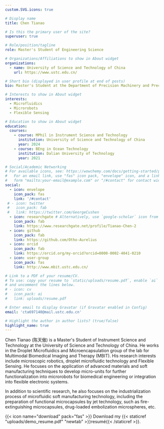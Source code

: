 ```yaml
---
custom.SVG.icons: true

# Display name
title: Chen Tianao

# Is this the primary user of the site?
superuser: true

# Role/position/tagline
role: Master's Student of Engineering Science

# Organizations/Affiliations to show in About widget
organizations:
  - name: University of Science and Technology of China
    url: https://www.ustc.edu.cn/

# Short bio (displayed in user profile at end of posts)
bio: Master's Student at the Department of Precision Machinery and Precision Instrumentation, focusing on the research of micro-robotics and droplet microfluidic technology.

# Interests to show in About widget
interests:
  - Microfluidics
  - Microrobots
  - Flexible Sensing

# Education to show in About widget
education:
  courses:
    - course: MPhil in Instrument Science and Technology
      institution: University of Science and Technology of China
      year: 2024 
    - course: BEng in Ocean Technology
      institution: Dalian University of Technology
      year: 2021

# Social/Academic Networking
# For available icons, see: https://wowchemy.com/docs/getting-started/page-builder/#icons
#   For an email link, use "fas" icon pack, "envelope" icon, and a link in the
#   form "mailto:your-email@example.com" or "/#contact" for contact widget.
social:
  - icon: envelope
    icon_pack: fas
    link: '/#contact'
 # - icon: twitter
 #   icon_pack: fab
 #   link: https://twitter.com/GeorgeCushen
  - icon: researchgate # Alternatively, use `google-scholar` icon from `ai` icon pack
    icon_pack: fab
    link: https://www.researchgate.net/profile/Tianao-Chen-2
  - icon: github
    icon_pack: fab
    link: https://github.com/Otho-Aurelius
  - icon: orcid
    icon_pack: fab
    link: https://orcid.org/my-orcid?orcid=0000-0002-4041-0210
  - icon: user-group
    icon_pack: fas
    link: http://www.mbit.ustc.edu.cn/

# Link to a PDF of your resume/CV.
# To use: copy your resume to `static/uploads/resume.pdf`, enable `ai` icons in `params.toml`,
# and uncomment the lines below.
# - icon: cv
#   icon_pack: ai
#   link: uploads/resume.pdf

# Enter email to display Gravatar (if Gravatar enabled in Config)
email: 'cta697140@mail.ustc.edu.cn'

# Highlight the author in author lists? (true/false)
highlight_name: true
---
```


Chen Tianao (陈天傲) is a Master's Student of Instrument Science and Technology at the University of Science and Technology of China. He works in the Droplet Microfluidics and Microencapsulation group of the lab for Multimodal Biomedical Imaging and Therapy (MBIT). His research interests include microscopic robotics, droplet microfluidic technology and Flexible Sensing. He focuses on the application of advanced materials and soft manufacturing techniques to develop micro-units for further functionalization into microrobots for biomedical engineering or integration into flexible electronic systems.  

In addition to scientific research, he also focuses on the industrialization process of microfluidic soft manufacturing technology, including the preparation of functional microcapsules by jet technology, such as fire-extinguishing microcapsules, drug-loaded embolization microspheres, etc.

{{< icon name="download" pack="fas" >}} Download my {{< staticref "uploads/demo_resume.pdf" "newtab" >}}resumé{{< /staticref >}}.
